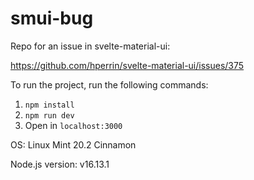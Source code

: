 # smui-bug
Repo for an issue in svelte-material-ui:

https://github.com/hperrin/svelte-material-ui/issues/375

To run the project, run the following commands:
1. `npm install`
2. `npm run dev`
3. Open in `localhost:3000`

OS: Linux Mint 20.2 Cinnamon

Node.js version: v16.13.1